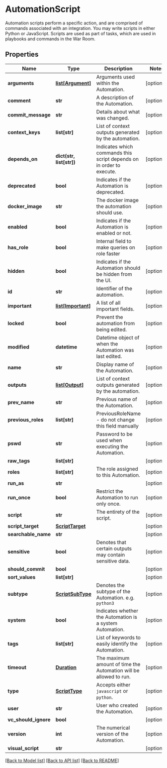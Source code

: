 # AutomationScript

Automation scripts perform a specific action, and are comprised of commands associated with an integration. You may write
 scripts in either Python or JavaScript. Scripts are used as part of tasks, which are used in playbooks and commands in 
 the War Room.

## Properties
Name | Type | Description | Notes
------------ | ------------- | ------------- | -------------
**arguments** | [**list[Argument]**](Argument.md) | Arguments used within the Automation. | [optional] 
**comment** | **str** | A description of the Automation. | [optional] 
**commit_message** | **str** | Details about what was changed. | [optional] 
**context_keys** | **list[str]** | List of context outputs generated by the automation. | [optional] 
**depends_on** | **dict(str, list[str])** | Indicates which commands this script depends on in order to execute. | [optional] 
**deprecated** | **bool** | Indicates if the Automation is deprecated. | [optional] 
**docker_image** | **str** | The docker image the automation should use. | [optional] 
**enabled** | **bool** | Indicates if the Automation is enabled or not. | [optional] 
**has_role** | **bool** | Internal field to make queries on role faster | [optional] 
**hidden** | **bool** | Indicates if the Automation should be hidden from the UI. | [optional] 
**id** | **str** | Identifier of the automation. | [optional] 
**important** | [**list[Important]**](Important.md) | A list of all important fields. | [optional] 
**locked** | **bool** | Prevent the automation from being edited. | [optional] 
**modified** | **datetime** | Datetime object of when the Automation was last edited. | [optional] 
**name** | **str** | Display name of the Automation. | [optional] 
**outputs** | [**list[Output]**](Output.md) | List of context outputs generated by the automation. | [optional] 
**prev_name** | **str** | Previous name of the Automation. | [optional] 
**previous_roles** | **list[str]** | PreviousRoleName - do not change this field manually | [optional] 
**pswd** | **str** | Password to be used when executing the Automation. | [optional] 
**raw_tags** | **list[str]** |  | [optional] 
**roles** | **list[str]** | The role assigned to this Automation. | [optional] 
**run_as** | **str** |  | [optional] 
**run_once** | **bool** | Restrict the Automation to run only once. | [optional] 
**script** | **str** | The entirety of the script. | [optional] 
**script_target** | [**ScriptTarget**](ScriptTarget.md) |  | [optional] 
**searchable_name** | **str** |  | [optional] 
**sensitive** | **bool** | Denotes that certain outputs may contain sensitive data. | [optional] 
**should_commit** | **bool** |  | [optional] 
**sort_values** | **list[str]** |  | [optional] 
**subtype** | [**ScriptSubType**](ScriptSubType.md) | Denotes the subtype of the Automation. e.g. `python3` | [optional] 
**system** | **bool** | Indicates whether the Automation is a system Automation. | [optional] 
**tags** | **list[str]** | List of keywords to easily identify the Automation. | [optional] 
**timeout** | [**Duration**](Duration.md) | The maximum amount of time the Automation will be allowed to run. | [optional] 
**type** | [**ScriptType**](ScriptType.md) | Accepts either `javascript` or `python`. | [optional] 
**user** | **str** | User who created the Automation. | [optional] 
**vc_should_ignore** | **bool** |  | [optional] 
**version** | **int** | The numerical version of the Automation. | [optional] 
**visual_script** | **str** |  | [optional] 

[[Back to Model list]](../README.md#documentation-for-models) [[Back to API list]](../README.md#documentation-for-api-endpoints) [[Back to README]](../README.md)


